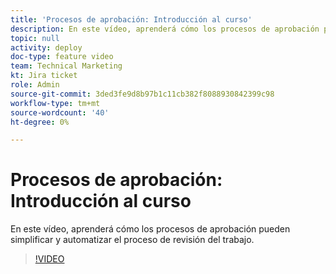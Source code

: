 ```yaml
---
title: 'Procesos de aprobación: Introducción al curso'
description: En este vídeo, aprenderá cómo los procesos de aprobación pueden simplificar y automatizar el proceso de revisión del trabajo.
topic: null
activity: deploy
doc-type: feature video
team: Technical Marketing
kt: Jira ticket
role: Admin
source-git-commit: 3ded3fe9d8b97b1c11cb382f8088930842399c98
workflow-type: tm+mt
source-wordcount: '40'
ht-degree: 0%

---
```


# Procesos de aprobación: Introducción al curso

En este vídeo, aprenderá cómo los procesos de aprobación pueden simplificar y automatizar el proceso de revisión del trabajo.

>[!VIDEO](https://video.tv.adobe.com/v/335224/?quality=12)
